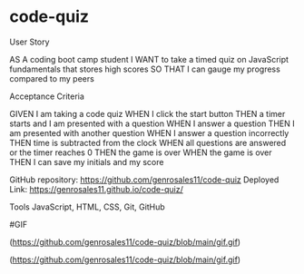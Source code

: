 # code-quiz

User Story

AS A coding boot camp student
I WANT to take a timed quiz on JavaScript fundamentals that stores high scores
SO THAT I can gauge my progress compared to my peers



Acceptance Criteria

GIVEN I am taking a code quiz
WHEN I click the start button
THEN a timer starts and I am presented with a question
WHEN I answer a question
THEN I am presented with another question
WHEN I answer a question incorrectly
THEN time is subtracted from the clock
WHEN all questions are answered or the timer reaches 0
THEN the game is over
WHEN the game is over
THEN I can save my initials and my score

GitHub repository: https://github.com/genrosales11/code-quiz
Deployed Link: https://genrosales11.github.io/code-quiz/

Tools
JavaScript, HTML, CSS, Git, GitHub

#GIF

(https://github.com/genrosales11/code-quiz/blob/main/gif.gif)

(https://github.com/genrosales11/code-quiz/blob/main/gif.gif)
